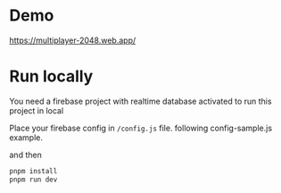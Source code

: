 # Demo
https://multiplayer-2048.web.app/

# Run locally

You need a firebase project with realtime database activated to run this project in local

Place your firebase config in `/config.js` file. following config-sample.js example.

and then

```bash
pnpm install
pnpm run dev
```